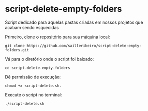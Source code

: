 # script-delete-empty-folders

Script dedicado para aquelas pastas criadas em nossos projetos que acabam sendo esquecidas 

Primeiro, clone o repositório para sua máquina local:

```
git clone https://github.com/sailleribeiro/script-delete-empty-folders.git
```

Vá para o diretório onde o script foi baixado:
```
cd script-delete-empty-folders
```


Dê permissão de execução: 

```
chmod +x script-delete.sh.
```
Execute o script no terminal:

```
./script-delete.sh
```
